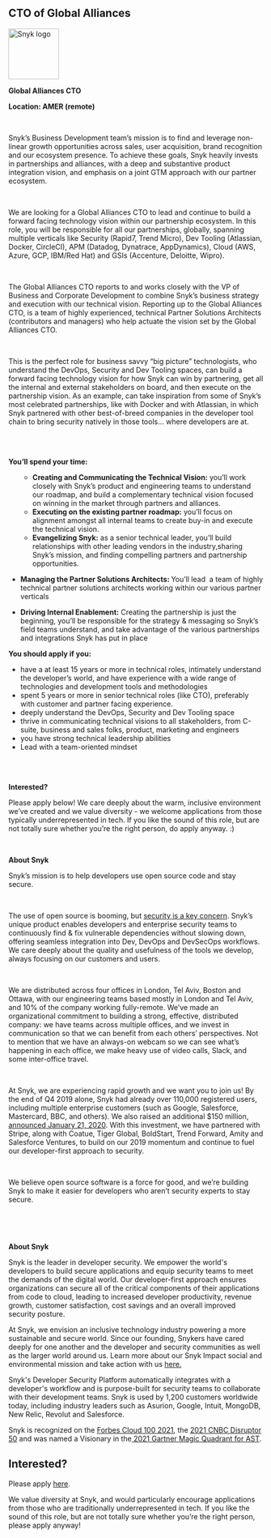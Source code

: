 CTO of Global Alliances
---

<img src="https://res.cloudinary.com/snyk/image/upload/v1537345894/press-kit/brand/logo-black.png" width="100" alt="Snyk logo" />

<p><strong>Global Alliances CTO</strong></p>
<p><strong>Location: AMER (remote)</strong></p>
<p>&nbsp;</p>
<p><span style="font-weight: 400;">Snyk’s Business Development team’s mission is to find and leverage non-linear growth opportunities across sales, user acquisition, brand recognition and our ecosystem presence. To achieve these goals, Snyk heavily invests in partnerships and alliances, with a deep and substantive product integration vision, and emphasis on a joint GTM approach with our partner ecosystem.</span></p>
<p>&nbsp;</p>
<p><span style="font-weight: 400;">We are looking for a Global Alliances CTO to lead and continue to build a forward facing technology vision within our partnership ecosystem. In this role, you will be responsible for all our partnerships, globally, spanning multiple verticals like Security (Rapid7, Trend Micro), Dev Tooling (Atlassian, Docker, CircleCI), APM (Datadog, Dynatrace, AppDynamics), Cloud (AWS, Azure, GCP, IBM/Red Hat) and GSIs (Accenture, Deloitte, Wipro).</span></p>
<p>&nbsp;</p>
<p><span style="font-weight: 400;">The Global Alliances CTO reports to and works closely with the VP of Business and Corporate Development to combine Snyk’s business strategy and execution with our technical vision. Reporting up to the Global Alliances CTO, is a team of highly experienced, technical Partner Solutions Architects (contributors and managers) who help actuate the vision set by the Global Alliances CTO.</span></p>
<p>&nbsp;</p>
<p><span style="font-weight: 400;">This is the perfect role for business savvy “big picture” technologists, who understand the DevOps, Security and Dev Tooling spaces, can build a forward facing technology vision for how Snyk can win by partnering, get all the internal and external stakeholders on board, and then execute on the partnership vision. As an example, can take inspiration from some of Snyk’s most celebrated partnerships, like with Docker and with Atlassian, in which Snyk partnered with other best-of-breed companies in the developer tool chain to bring security natively in those tools… where developers are at.</span></p>
<p><br><br></p>
<p><strong>You’ll spend your time:</strong></p>
<ul>
<ul>
<li style="font-weight: 400;"><strong>Creating and Communicating the Technical Vision:</strong><span style="font-weight: 400;"> you’ll work&nbsp; closely with Snyk’s product and engineering teams to understand our roadmap, and build a complementary technical vision focused on winning in the market through partners and alliances.</span></li>
<li style="font-weight: 400;"><strong>Executing on the existing partner roadmap:</strong><span style="font-weight: 400;"> you’ll focus on alignment amongst all internal teams to create buy-in and execute the technical vision.</span></li>
<li style="font-weight: 400;"><strong>Evangelizing Snyk:</strong><span style="font-weight: 400;"> as a senior technical leader, you’ll build relationships with other leading vendors in the industry,sharing Snyk’s mission, and finding compelling partners and partnership opportunities.</span></li>
</ul>
</ul>
<ul>
<li><strong>Managing the Partner Solutions Architects: </strong><span style="font-weight: 400;">You’ll lead&nbsp; a team of highly technical partner solutions architects working within our various partner verticals</span></li>
</ul>
<ul>
<li style="font-weight: 400;"><strong>Driving Internal Enablement:</strong><span style="font-weight: 400;"> Creating the partnership is just the beginning, you’ll be responsible for the strategy &amp; messaging so Snyk’s field teams understand, and take advantage of the various partnerships and integrations Snyk has put in place</span></li>
</ul>
<p><strong>You should apply if you:</strong></p>
<ul>
<li style="font-weight: 400;"><span style="font-weight: 400;">have a at least 15 years or more in technical roles, intimately understand the developer’s world, and have experience with a wide range of technologies and development tools and methodologies</span></li>
<li style="font-weight: 400;"><span style="font-weight: 400;">spent 5 years or more in senior technical roles (like CTO), preferably with customer and partner facing experience.&nbsp;</span></li>
<li style="font-weight: 400;"><span style="font-weight: 400;">deeply understand the DevOps, Security and Dev Tooling space</span></li>
<li style="font-weight: 400;"><span style="font-weight: 400;">thrive in communicating technical visions to all stakeholders, from C-suite, business and sales folks, product, marketing and engineers</span></li>
<li style="font-weight: 400;"><span style="font-weight: 400;">you have strong technical leadership abilities</span></li>
<li style="font-weight: 400;"><span style="font-weight: 400;">Lead with a team-oriented mindset</span></li>
</ul>
<p><br><br></p>
<p><strong>Interested?</strong></p>
<p><span style="font-weight: 400;">Please apply below! We care deeply about the warm, inclusive environment we’ve created and we value diversity - we welcome applications from those typically underrepresented in tech. If you like the sound of this role, but are not totally sure whether you’re the right person, do apply anyway. :)</span></p>
<p>&nbsp;</p>
<p><strong>About Snyk</strong></p>
<p><span style="font-weight: 400;">Snyk’s mission is to help developers use open source code and stay secure.&nbsp;</span></p>
<p>&nbsp;</p>
<p><span style="font-weight: 400;">The use of open source is booming, but </span><a href="https://snyk.io/blog/devsecops-insights-2020/"><span style="font-weight: 400;">security is a key concern</span></a><span style="font-weight: 400;">. Snyk’s unique product enables developers and enterprise security teams to continuously find &amp; fix vulnerable dependencies without slowing down, offering seamless integration into Dev, DevOps and DevSecOps workflows. We care deeply about the quality and usefulness of the tools we develop, always focusing on our customers and users.&nbsp;</span></p>
<p>&nbsp;</p>
<p><span style="font-weight: 400;">We are distributed across four offices in London, Tel Aviv, Boston and Ottawa, with our engineering teams based mostly in London and Tel Aviv, and 10% of the company working fully-remote. We’ve made an organizational commitment to building a strong, effective, distributed company: we have teams across multiple offices, and we invest in communication so that we can benefit from each others’ perspectives. Not to mention that we have an always-on webcam so we can see what’s happening in each office, we make heavy use of video calls, Slack, and some inter-office travel.</span></p>
<p>&nbsp;</p>
<p><span style="font-weight: 400;">At Snyk, we are experiencing rapid growth and we want you to join us! By the end of Q4 2019 alone, Snyk had already over 110,000 registered users, including multiple enterprise customers (such as Google, Salesforce, Mastercard, BBC, and others). We also raised an additional $150 million, </span><a href="https://snyk.io/blog/snyk-closes-150m/"><span style="font-weight: 400;">announced January 21, 2020</span></a><span style="font-weight: 400;">. With this investment, we have partnered with Stripe, along with Coatue, Tiger Global, BoldStart, Trend Forward, Amity and Salesforce Ventures, to build on our 2019 momentum and continue to fuel our developer-first approach to security.&nbsp;</span></p>
<p>&nbsp;</p>
<p><span style="font-weight: 400;">We believe open source software is a force for good, and we’re building Snyk to make it easier for developers who aren’t security experts to stay secure.</span></p>
<p>&nbsp;</p>
<p>&nbsp;</p><div class="content-conclusion"><p><strong>About Snyk</strong></p>
<p><span style="font-weight: 400;">Snyk is the leader in developer security. We empower the world's developers to build secure applications and equip security teams to meet the demands of the digital world. Our developer-first approach ensures organizations can secure all of the critical components of their applications from code to cloud, leading to increased developer productivity, revenue growth, customer satisfaction, cost savings and an overall improved security posture.&nbsp;</span></p>
<p><span style="font-weight: 400;">At Snyk, we envision an inclusive technology industry powering a more sustainable and secure world.</span> <span style="font-weight: 400;">Since our founding, Snykers have cared deeply for one another and the developer and security communities as well as the larger world around us. Learn more about our Snyk Impact social and environmental mission and take action with us </span><a href="https://snyk.io/about/snyk-impact/"><span style="font-weight: 400;">here.</span></a></p>
<p><span style="font-weight: 400;">Snyk's Developer Security Platform automatically integrates with a developer's workflow and is purpose-built for security teams to collaborate with their development teams. Snyk is used by 1,200 customers worldwide today, including industry leaders such as Asurion, Google, Intuit, MongoDB, New Relic, Revolut and Salesforce.</span></p>
<p><span style="font-weight: 400;">Snyk is recognized on the </span><a href="https://www.forbes.com/cloud100/#6f24b5ba5f94"><span style="font-weight: 400;">Forbes Cloud 100 2021</span></a><span style="font-weight: 400;">, the </span><a href="https://www.cnbc.com/2021/05/25/these-are-the-2021-cnbc-disruptor-50-companies.html"><span style="font-weight: 400;">2021 CNBC Disruptor 50</span></a><span style="font-weight: 400;"> and was named a Visionary in the</span><a href="https://snyk.io/blog/snyk-visionary-2021-gartner-magic-quadrant-for-ast/"><span style="font-weight: 400;"> 2021 Gartner Magic Quadrant for AST</span></a><span style="font-weight: 400;">.</span></p></div>

Interested?
---

Please apply [here](https://boards.greenhouse.io/snyk/jobs/5810163002#app).

We value diversity at Snyk, and would particularly encourage applications from those who are traditionally underrepresented in tech.
If you like the sound of this role, but are not totally sure whether you’re the right person, please apply anyway!
